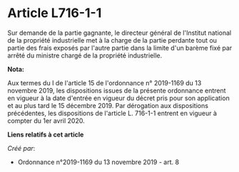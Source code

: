 # Article L716-1-1

Sur demande de la partie gagnante, le directeur général de l'Institut national de la propriété industrielle met à la charge
de la partie perdante tout ou partie des frais exposés par l'autre partie dans la limite d'un barème fixé par arrêté du
ministre chargé de la propriété industrielle.

**Nota:**

Aux termes du I de l'article 15 de l'ordonnance n° 2019-1169 du 13 novembre 2019, les dispositions issues de la présente
ordonnance entrent en vigueur à la date d'entrée en vigueur du décret pris pour son application et au plus tard le 15
décembre 2019. Par dérogation aux dispositions précédentes, les dispositions de l'article L. 716-1-1 entrent en vigueur à
compter du 1er avril 2020.

**Liens relatifs à cet article**

_Créé par_:

  - Ordonnance n°2019-1169 du 13 novembre 2019 - art. 8
